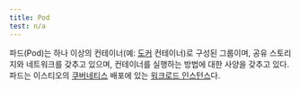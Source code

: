 ```yaml
---
title: Pod
test: n/a
---
```

파드(Pod)는 하나 이상의 컨테이너(예: [도커](https://www.docker.com/) 컨테이너)로 구성된
그룹이며, 공유 스토리지와 네트워크를 갖추고 있으며, 컨테이너를 실행하는 방법에 대한 사양을 갖추고
있다. 파드는 이스티오의 [쿠버네티스](https://kubernetes.io/ko/docs/concepts/workloads/pods/pod-overview/)
배포에 있는 [워크로드 인스턴스](/ko/docs/reference/glossary/#workload-instance)다.